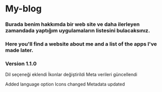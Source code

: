 # My-blog

### Burada benim hakkımda bir web site ve daha ilerleyen zamandada yaptığım uygulamaların listesini bulacaksınız.
### Here you'll find a website about me and a list of the apps I've made later.

### Version 1.1.0

Dil seçeneği eklendi
İkonlar değiştirildi
Meta verileri güncellendi

Added language option
Icons changed
Metadata updated
